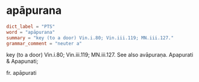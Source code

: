 # apāpurana

``` toml
dict_label = "PTS"
word = "apāpurana"
summary = "key (to a door) Vin.i.80; Vin.iii.119; MN.iii.127."
grammar_comment = "neuter a"
```

key (to a door) Vin.i.80; Vin.iii.119; MN.iii.127. See also avāpuraṇa. Apapurati & Apapunati;

fr. apāpurati

